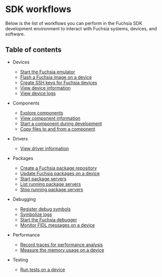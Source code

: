 # SDK workflows

Below is the list of workflows you can perform in the Fuchsia SDK development environment to
interact with Fuchsia systems, devices, and software.

## Table of contents

* Devices

  * [Start the Fuchsia emulator][start-femu]
  * [Flash a Fuchsia image on a device][flash-device]
  * [Create SSH keys for Fuchsia devices][create-ssh-keys]
  * [View device information][view-device-info]
  * [View device logs][view-device-logs]

* Components

  * [Explore components][explore-components]
  * [View component information][view-component-info]
  * [Start a component during development][start-a-component]
  * [Copy files to and from a component][copy-files]

* Drivers

  * [View driver information][view-driver-info]

* Packages

  * [Create a Fuchsia package repository][create-a-package-repo]
  * [Update Fuchsia packages on a device][update-packages]
  * [Start package servers][start-package-servers]
  * [List running package servers][list-package-servers]
  * [Stop running package servers][stop-package-servers]

* Debugging

  * [Register debug symbols][register-symbols]
  * [Symbolize logs][symbolize-logs]
  * [Start the Fuchsia debugger][start-zxdb]
  * [Monitor FIDL messages on a device][monitor-fidl]

* Performance

  * [Record traces for performance analysis][record-traces]
  * [Measure the memory usage on a device][measure-memory-usage]

* Testing

  * [Run tests on a device][run-tests]

<!-- Reference links -->

[ffx-reference]: https://fuchsia.dev/reference/tools/sdk/ffx
[fuchsia-components]: /docs/concepts/components/v2/README.md
[fuchsia-packages]: /docs/concepts/packages/package.md
[start-femu]: start-the-fuchsia-emulator.md
[view-device-info]: view-device-information.md
[flash-device]: flash-a-device.md
[create-ssh-keys]: create-ssh-keys-for-devices.md
[view-device-logs]: view-device-logs.md
[view-component-info]: view-component-information.md
[start-a-component]: start-a-component-during-development.md
[copy-files]: copy-files-to-and-from-a-component.md
[view-driver-info]: view-driver-information.md
[create-a-package-repo]: create-a-package-repository.md
[update-packages]: update-packages-on-a-device.md
[register-symbols]: register-debug-symbols.md
[symbolize-logs]: symbolize-logs.md
[start-zxdb]: start-the-fuchsia-debugger.md
[monitor-fidl]: monitor-fidl-messages-on-a-device.md
[record-traces]: record-traces.md
[explore-components]: explore-components.md
[measure-memory-usage]: explore-memory-usage.md
[run-tests]: run-device-tests.md
[start-package-servers]: start-package-servers.md
[list-package-servers]: list-package-servers.md
[stop-package-servers]: stop-package-servers.md
